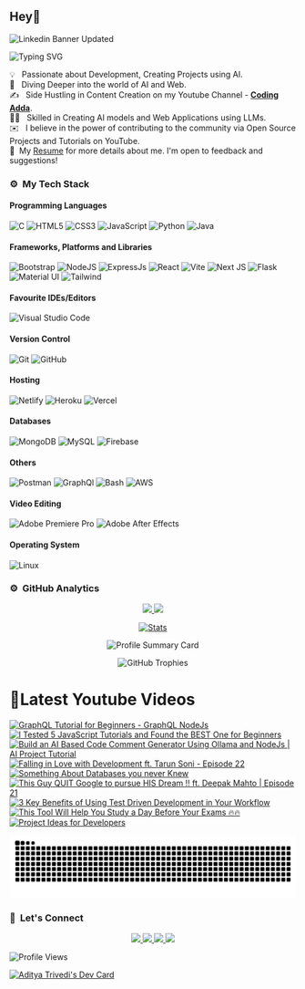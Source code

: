## Hey👋
![Linkedin Banner Updated](https://github.com/Yuvadi29/Yuvadi29/assets/80524895/64e39555-2b44-48be-a6b2-1a2a13c285be)


![Typing SVG](https://readme-typing-svg.herokuapp.com?font=comfortaa&color=ffffff&size=24&width=500&lines=🚀Software-Developer;🎙️Podcaster;📷Content-Creator;🎤Speaker;👋Nice+to+meet+you...)

💡 &nbsp; Passionate about Development, Creating Projects using AI.\
🧠 &nbsp; Diving Deeper into the world of AI and Web.\
✍️ &nbsp; Side Hustling in Content Creation on my Youtube Channel - **[Coding Adda](https://www.youtube.com/@Coding_adda)**.\
🧑‍🏭 &nbsp; Skilled in Creating AI models and Web Applications using LLMs.\
✉️ &nbsp; I believe in the power of contributing to the community via Open Source Projects and Tutorials on YouTube.\
📄 &nbsp;My [Resume](Aditya_Trivedi_CV.pdf) for more details about me. I'm open to feedback and suggestions!

### ⚙️ &nbsp;My Tech Stack
#### Programming Languages 

![C](https://skillicons.dev/icons?i=c)
![HTML5](https://skillicons.dev/icons?i=html)
![CSS3](https://skillicons.dev/icons?i=css)
![JavaScript](https://skillicons.dev/icons?i=js)
![Python](https://skillicons.dev/icons?i=python)
![Java](https://skillicons.dev/icons?i=java)

#### Frameworks, Platforms and Libraries

![Bootstrap](https://skillicons.dev/icons?i=bootstrap)
![NodeJS](https://skillicons.dev/icons?i=nodejs)
![ExpressJs](https://skillicons.dev/icons?i=express)
![React](https://skillicons.dev/icons?i=react)
![Vite](https://skillicons.dev/icons?i=vite)
![Next JS](https://skillicons.dev/icons?i=nextjs)
![Flask](https://skillicons.dev/icons?i=flask)
![Material UI](https://skillicons.dev/icons?i=materialui)
![Tailwind](https://skillicons.dev/icons?i=tailwind)


#### Favourite IDEs/Editors

![Visual Studio Code](https://skillicons.dev/icons?i=vscode)


#### Version Control

![Git](https://skillicons.dev/icons?i=git)
![GitHub](https://skillicons.dev/icons?i=github)

#### Hosting

![Netlify](https://skillicons.dev/icons?i=netlify)
![Heroku](https://skillicons.dev/icons?i=heroku)
![Vercel](https://skillicons.dev/icons?i=vercel)

#### Databases

![MongoDB](https://skillicons.dev/icons?i=mongodb)
![MySQL](https://skillicons.dev/icons?i=mysql)
![Firebase](https://skillicons.dev/icons?i=firebase)

#### Others

![Postman](https://skillicons.dev/icons?i=postman)
![GraphQl](https://skillicons.dev/icons?i=graphql)
![Bash](https://skillicons.dev/icons?i=bash)
![AWS](https://skillicons.dev/icons?i=aws)

#### Video Editing
![Adobe Premiere Pro](https://skillicons.dev/icons?i=pr)
![Adobe After Effects](https://skillicons.dev/icons?i=ae)

#### Operating System

![Linux](https://skillicons.dev/icons?i=linux)

<!--START_SECTION:waka-->
<!--END_SECTION:waka-->

### ⚙️ &nbsp;GitHub Analytics

<p align="center">
  <a href="https://github.com/Yuvadi29">
    <img height="180em" src="https://github-readme-stats-eight-theta.vercel.app/api?username=Yuvadi29&show_icons=true&theme=algolia&include_all_commits=true&count_private=true"/>
    <img height="180em" src="https://github-readme-stats-eight-theta.vercel.app/api/top-langs/?username=Yuvadi29&layout=compact&langs_count=8&theme=algolia"/>
  </a>
</p>

<p align="center">
    <!-- Stats Card -->
    <a href="https://github.com/Yuvadi29">
        <img src="https://github-stats-alpha.vercel.app/api/?username=Yuvadi29&cc=333333&tc=ffffff&ic=4B8BDA" alt="Stats" />
    </a>
</p>


<p align="center">
    <!-- Profile Summary Card -->
    <img src="https://github-profile-summary-cards.vercel.app/api/cards/profile-details?username=Yuvadi29&theme=algolia" alt="Profile Summary Card" />
</p>

<p align="center">
    <!-- Trophy Stats -->
    <img src="https://github-profile-trophy.vercel.app/?username=Yuvadi29&theme=tokyonight" alt="GitHub Trophies" />
</p>


# 📸Latest Youtube Videos
<!-- BEGIN YOUTUBE-CARDS -->
[![GraphQL Tutorial for Beginners - GraphQL NodeJs](https://ytcards.demolab.com/?id=OfPL5o84laA&title=GraphQL+Tutorial+for+Beginners+-+GraphQL+NodeJs&lang=en&timestamp=1738305009&background_color=%230d1117&title_color=%23ffffff&stats_color=%23dedede&max_title_lines=1&width=250&border_radius=5 "GraphQL Tutorial for Beginners - GraphQL NodeJs")](https://www.youtube.com/watch?v=OfPL5o84laA)
[![I Tested 5 JavaScript Tutorials and Found the BEST One for Beginners](https://ytcards.demolab.com/?id=7DnKBmxbqmE&title=I+Tested+5+JavaScript+Tutorials+and+Found+the+BEST+One+for+Beginners&lang=en&timestamp=1738042202&background_color=%230d1117&title_color=%23ffffff&stats_color=%23dedede&max_title_lines=1&width=250&border_radius=5 "I Tested 5 JavaScript Tutorials and Found the BEST One for Beginners")](https://www.youtube.com/watch?v=7DnKBmxbqmE)
[![Build an AI Based Code Comment Generator Using Ollama and NodeJs | AI Project Tutorial](https://ytcards.demolab.com/?id=a45O-bpe_Vw&title=Build+an+AI+Based+Code+Comment+Generator+Using+Ollama+and+NodeJs+%7C+AI+Project+Tutorial&lang=en&timestamp=1737703800&background_color=%230d1117&title_color=%23ffffff&stats_color=%23dedede&max_title_lines=1&width=250&border_radius=5 "Build an AI Based Code Comment Generator Using Ollama and NodeJs | AI Project Tutorial")](https://www.youtube.com/watch?v=a45O-bpe_Vw)
[![Falling in Love with Development ft. Tarun Soni - Episode 22](https://ytcards.demolab.com/?id=2jztMC1UHzY&title=Falling+in+Love+with+Development+ft.+Tarun+Soni+-+Episode+22&lang=en&timestamp=1737437402&background_color=%230d1117&title_color=%23ffffff&stats_color=%23dedede&max_title_lines=1&width=250&border_radius=5 "Falling in Love with Development ft. Tarun Soni - Episode 22")](https://www.youtube.com/watch?v=2jztMC1UHzY)
[![Something About Databases you never Knew](https://ytcards.demolab.com/?id=86RyyC5mMjk&title=Something+About+Databases+you+never+Knew&lang=en&timestamp=1737091804&background_color=%230d1117&title_color=%23ffffff&stats_color=%23dedede&max_title_lines=1&width=250&border_radius=5 "Something About Databases you never Knew")](https://www.youtube.com/watch?v=86RyyC5mMjk)
[![This Guy QUIT Google to pursue HIS Dream !! ft. Deepak Mahto |  Episode 21](https://ytcards.demolab.com/?id=DsjueNBpM5M&title=This+Guy+QUIT+Google+to+pursue+HIS+Dream+%21%21+ft.+Deepak+Mahto+%7C++Episode+21&lang=en&timestamp=1736836209&background_color=%230d1117&title_color=%23ffffff&stats_color=%23dedede&max_title_lines=1&width=250&border_radius=5 "This Guy QUIT Google to pursue HIS Dream !! ft. Deepak Mahto |  Episode 21")](https://www.youtube.com/watch?v=DsjueNBpM5M)
[![3 Key Benefits of Using Test Driven Development in Your Workflow](https://ytcards.demolab.com/?id=sbrLvdZ4CIE&title=3+Key+Benefits+of+Using+Test+Driven+Development+in+Your+Workflow&lang=en&timestamp=1736487029&background_color=%230d1117&title_color=%23ffffff&stats_color=%23dedede&max_title_lines=1&width=250&border_radius=5 "3 Key Benefits of Using Test Driven Development in Your Workflow")](https://www.youtube.com/watch?v=sbrLvdZ4CIE)
[![This Tool Will Help You Study a Day Before Your Exams 🔥🔥](https://ytcards.demolab.com/?id=Wt_ltaR3fWU&title=This+Tool+Will+Help+You+Study+a+Day+Before+Your+Exams+%F0%9F%94%A5%F0%9F%94%A5&lang=en&timestamp=1736242211&background_color=%230d1117&title_color=%23ffffff&stats_color=%23dedede&max_title_lines=1&width=250&border_radius=5 "This Tool Will Help You Study a Day Before Your Exams 🔥🔥")](https://www.youtube.com/watch?v=Wt_ltaR3fWU)
[![Project Ideas for Developers](https://ytcards.demolab.com/?id=W68WhqtJRAs&title=Project+Ideas+for+Developers&lang=en&timestamp=1735882214&background_color=%230d1117&title_color=%23ffffff&stats_color=%23dedede&max_title_lines=1&width=250&border_radius=5 "Project Ideas for Developers")](https://www.youtube.com/watch?v=W68WhqtJRAs)
<!-- END YOUTUBE-CARDS -->

<img src="https://raw.githubusercontent.com/Yuvadi29/Yuvadi29/output/snake.svg" alt="Snake animation" />

###

### 👋 &nbsp;Let's Connect
<p align="center">
  <a href="https://www.linkedin.com/in/adityat1702/">
        <img
            height="25"
            src="https://img.shields.io/badge/linkedin-%230077B5.svg?style=for-the-badge&logo=linkedin&logoColor=white"
        />
  </a>
  <a href="mailto:letstalkaditya@gmail.com">
        <img
            height="25"
            src="https://img.shields.io/badge/Gmail-D14836?style=for-the-badge&logo=gmail&logoColor=white"
        />
  <a href="https://youtube.com/@coding_adda">
    <img
        height="25"
        src="https://img.shields.io/badge/YouTube-red?/-@coding_adda?style=for-the-badge&logo=youtube&logoColor=white"
  </a>
    <a href="https://github.com/Yuvadi29">
        <img
            height="25"
            src="https://img.shields.io/badge/github-%23121011.svg?style=for-the-badge&logo=github&logoColor=white"
        />
    </a>
</p>

![Profile Views](https://komarev.com/ghpvc/?username=Yuvadi29&color=blue&style=flat&label=Profile+Views&base=1000)

<a href="https://app.daily.dev/devadi"><img src="https://api.daily.dev/devcards/v2/E1VtXQx33L0b4y5qw4f9k.png?type=default&r=4xe" width="356" alt="Aditya Trivedi's Dev Card"/></a>

